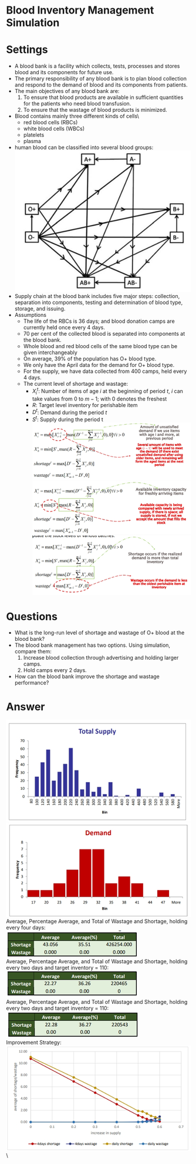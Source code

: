 # Blood Inventory Management Simulation
# Settings
- A blood bank is a facility which collects, tests, processes and stores blood and its components for future use.
- The primary responsibility of any blood bank is to plan blood collection and respond to the demand of blood and its components from patients.
- The main objectives of any blood bank are:
  1. To ensure that blood products are available in sufficient quantities for the patients who need blood transfusion.
  2. To ensure that the wastage of blood products is minimized.
- Blood contains mainly three different kinds of cells\
  - red blood cells (RBCs)
  - white blood cells (WBCs)
  - platelets
  - plasma
-  human blood can be classified into several blood groups: \
![](https://github.com/hamidnakhaei/blood_inventory_management_simulation/blob/beb656acfd92d313d387a6cde8bab1ef4bf6b0a1/Fig/1.jpeg)
- Supply chain at the blood bank includes five major steps: collection, separation into components, testing and determination of blood type, storage, and issuing.
- Assumptions
  - The life of the RBCs is 36 days; and blood donation camps are currently held once every 4 days.
  - 70 per cent of the collected blood is separated into components at the blood bank.
  - Whole blood and red blood cells of the same blood type can be given interchangeably
  - On average, 39% of the population has O+ blood type.
  - We only have the April data for the demand for O+ blood type.
  - For the supply, we have data collected from 400 camps, held every 4 days.
  - The current level of shortage and wastage:
    - $X^t_i$: Number of items of age $i$ at the beginning of period $t$, $i$ can take values from 0 to $m-1$; with 0 denotes the freshest
    - $R$: Target level inventory for perishable item
    - $D^t$: Demand during the period $t$
    - $S^t$: Supply during the period t
![](https://github.com/hamidnakhaei/blood_inventory_management_simulation/blob/beb656acfd92d313d387a6cde8bab1ef4bf6b0a1/Fig/2.jpeg) \
![](https://github.com/hamidnakhaei/blood_inventory_management_simulation/blob/beb656acfd92d313d387a6cde8bab1ef4bf6b0a1/Fig/3.jpeg) \
![](https://github.com/hamidnakhaei/blood_inventory_management_simulation/blob/beb656acfd92d313d387a6cde8bab1ef4bf6b0a1/Fig/4.jpeg)
# Questions
  - What is the long-run level of shortage and wastage of O+ blood at the blood bank?
  - The blood bank management has two options. Using simulation, compare them:
    1. Increase blood collection through advertising and holding larger camps.
    2. Hold camps every 2 days.
  - How can the blood bank improve the shortage and wastage performance?
# Answer
![](https://github.com/hamidnakhaei/blood_inventory_management_simulation/blob/beb656acfd92d313d387a6cde8bab1ef4bf6b0a1/Fig/5.jpeg) \
![](https://github.com/hamidnakhaei/blood_inventory_management_simulation/blob/beb656acfd92d313d387a6cde8bab1ef4bf6b0a1/Fig/6.jpeg) \
Average, Percentage Average, and Total of Wastage and Shortage, holding every four days: \
![](https://github.com/hamidnakhaei/blood_inventory_management_simulation/blob/beb656acfd92d313d387a6cde8bab1ef4bf6b0a1/Fig/7.jpeg) \
Average, Percentage Average, and Total of Wastage and Shortage, holding every two days and target inventory = 110: \
![](https://github.com/hamidnakhaei/blood_inventory_management_simulation/blob/beb656acfd92d313d387a6cde8bab1ef4bf6b0a1/Fig/8.jpeg) \
Average, Percentage Average, and Total of Wastage and Shortage, holding every two days and target inventory = 110: \
![](https://github.com/hamidnakhaei/blood_inventory_management_simulation/blob/beb656acfd92d313d387a6cde8bab1ef4bf6b0a1/Fig/9.jpeg) \
Improvement Strategy: \
![](https://github.com/hamidnakhaei/blood_inventory_management_simulation/blob/beb656acfd92d313d387a6cde8bab1ef4bf6b0a1/Fig/10.jpeg) \
